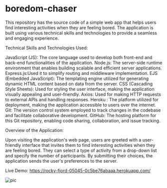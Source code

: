 # boredom-chaser
This repository has the source code of a simple web app that helps users find interesting activities when they are feeling bored. The application is built using various technical skills and technologies to provide a seamless and engaging experience.

Technical Skills and Technologies Used:

JavaScript (JS): The core language used to develop both front-end and back-end functionalities of the application.
Node.js: The server-side runtime environment that enables building scalable and efficient server applications.
Express.js:Used it to simplify routing and middleware implementation.
EJS (Embedded JavaScript): The templating engine utilized for generating dynamic HTML content based on data from the server.
CSS (Cascading Style Sheets): Used for styling the user interface, making the application visually appealing and user-friendly.
Axios: Used for making HTTP requests to external APIs and handling responses.
Heroku : The platform utilized for deployment, making the application accessible to users over the internet.
Git: The version control system employed to track changes in the codebase and facilitate collaborative development.
GitHub: The hosting platform for this Git repository, enabling code sharing, collaboration, and issue tracking.

Overview of the Application:

Upon visiting the application's web page, users are greeted with a user-friendly interface that invites them to find interesting activities when they are feeling bored. They can select a type of activity from a drop-down list and specify the number of participants. By submitting their choices, the application sends the user's preferences to the server.

Live Demo: https://rocky-fjord-05045-0c5be76abaaa.herokuapp.com/


![pic](https://github.com/moayyadsaleh/boredom-chaser/assets/137034202/b386d3da-f7ff-47b7-a793-210c151f1033)
